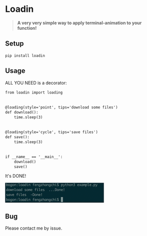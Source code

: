 # Loadin

> **A very very simple way to apply terminal-animation to your function!**

## Setup ##

    pip install loadin

## Usage ##
ALL YOU NEED is a decorator:

	from loadin import loading


    @loading(style='point', tips='download some files')
    def download():
        time.sleep(3)


    @loading(style='cycle', tips='save files')
    def save():
        time.sleep(3)


    if __name__ == '__main__':
        download()
        save()


It's DONE!

![](demo.gif)

## Bug ##

Please contact me by issue.